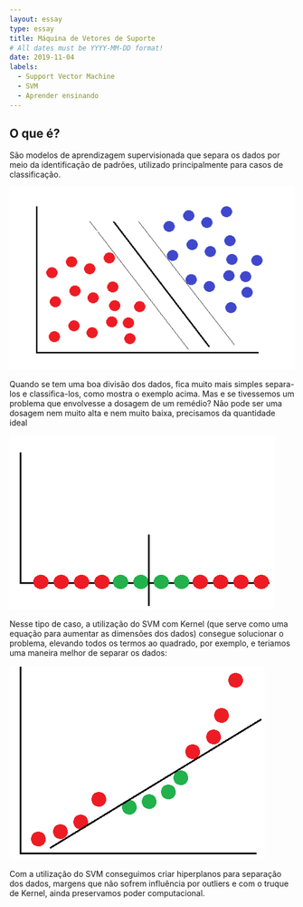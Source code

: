 ```yaml
---
layout: essay
type: essay
title: Máquina de Vetores de Suporte
# All dates must be YYYY-MM-DD format!
date: 2019-11-04
labels:
  - Support Vector Machine
  - SVM
  - Aprender ensinando
---
```




## O que é?

<p>São modelos de aprendizagem supervisionada que separa os dados por meio da identificação de padrões, utilizado principalmente para casos de classificação.</p> 
  
<img class="ui medium floated right image" src="../images/SVM1.png">

<p> Quando se tem uma boa divisão dos dados, fica muito mais simples separa-los e classifica-los, como mostra o exemplo acima. Mas e se tivessemos um problema que envolvesse a dosagem de um remédio? Não pode ser uma dosagem nem muito alta e nem muito baixa, precisamos da quantidade ideal</p>

<img class="ui medium floated right image" src="../images/SVM2.png">

<p>Nesse tipo de caso, a utilização do SVM com Kernel (que serve como uma equação para aumentar as dimensões dos dados) consegue solucionar o problema, elevando todos os termos ao quadrado, por exemplo, e teriamos uma maneira melhor de separar os dados:</p>


<img class="ui medium floated right image" src="../images/SVM3.png">

<p>Com a utilização do SVM conseguimos criar hiperplanos para separação dos dados, margens que não sofrem influência por outliers e com o truque de Kernel, ainda preservamos poder computacional.</p> 
